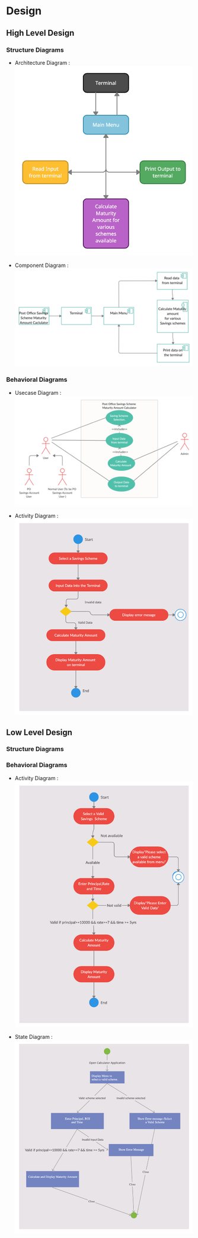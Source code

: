 # Design

## High Level Design 

### Structure Diagrams
* Architecture Diagram :
![Architecture](https://github.com/shubh-77/LnT_Mini_Project/blob/main/2_Design/Architecture.png)

* Component Diagram :
![ComponentDiagram](https://github.com/shubh-77/LnT_Mini_Project/blob/main/2_Design/Component_Diagram.png)

### Behavioral Diagrams
* Usecase Diagram :
![UsecaseDiagram](https://github.com/shubh-77/LnT_Mini_Project/blob/main/2_Design/Use_Case_HL.png)

* Activity Diagram :
![ActivityDiagram](https://github.com/shubh-77/LnT_Mini_Project/blob/main/2_Design/HL_Activity_Diagram.png)



## Low Level Design 


### Structure Diagrams




### Behavioral Diagrams
* Activity Diagram :
![ActivityDiagram](https://github.com/shubh-77/LnT_Mini_Project/blob/main/2_Design/LL_Activity_Diagram.png)

* State Diagram :
![ActivityDiagram](https://github.com/shubh-77/LnT_Mini_Project/blob/main/2_Design/LL_State_Diagram.png)



